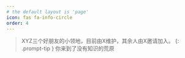 ```yaml
---
# the default layout is 'page'
icon: fas fa-info-circle
order: 4
---
```


> XYZ三个好朋友的小领地，目前由X维护，其余人由X邀请加入。
{: .prompt-tip }
你来到了没有知识的荒原

